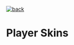 [![back](https://github.com/user-attachments/assets/45d6f7fa-dfa5-4a0d-8da3-fbf115fcbce5)](https://github.com/NiktoBlox/ModrinthResource)

# Player Skins
